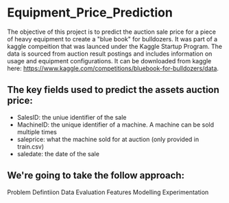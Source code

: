 # Equipment_Price_Prediction

The objective of this project is to predict the auction sale price for a piece of heavy equipment to create a "blue book" for bulldozers. It was part of a kaggle compeition that was launced under the Kaggle Startup Program. The data is sourced from auction result postings and includes information on usage and equipment configurations.  It can be downloaded from kaggle here: https://www.kaggle.com/competitions/bluebook-for-bulldozers/data.

## The key fields used to predict the assets auction price:

* SalesID: the uniue identifier of the sale
* MachineID: the unique identifier of a machine.  A machine can be sold multiple times
* saleprice: what the machine sold for at auction (only provided in train.csv)
* saledate: the date of the sale

## We're going to take the follow approach:

Problem Defintiion
Data
Evaluation
Features
Modelling
Experimentation
